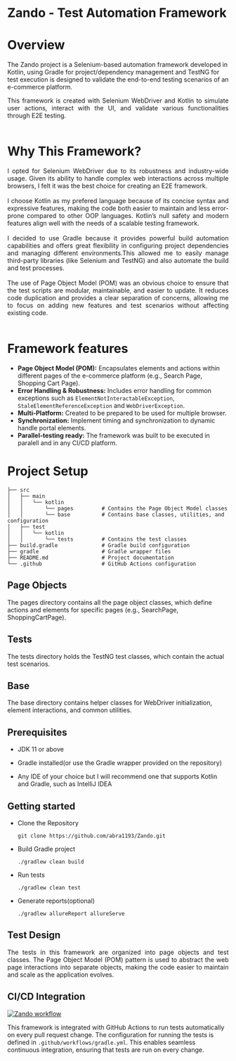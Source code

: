 # Zando - Test Automation Framework 

# Overview

The Zando project is a Selenium-based automation framework developed in Kotlin, using Gradle for project/dependency management and TestNG for test execution is designed to validate the end-to-end testing scenarios of an e-commerce platform.<div style="text-align: justify"> This framework is created with Selenium WebDriver and Kotlin to simulate user actions, interact with the UI, and validate various functionalities through E2E testing.</div>
&nbsp;
# Why This Framework? 
<div style="text-align: justify">
I opted for Selenium WebDriver due to its robustness and industry-wide usage. Given its ability to handle complex web interactions across multiple browsers, I felt it was the best choice for creating an E2E framework.
</div>
&nbsp;
<div style="text-align: justify">
I choose Kotlin as my prefered language because of its concise syntax and expressive features, making the code both easier to maintain and less error-prone compared to other OOP languages. Kotlin’s null safety and modern features align well with the needs of a scalable testing framework.
</div>
&nbsp;
<div style="text-align: justify">
I decided to use Gradle because it provides powerful build automation capabilities and offers great flexibility in configuring project dependencies and managing different environments.This allowed me to easily manage third-party libraries (like Selenium and TestNG) and also automate the build and test processes.
</div>
&nbsp;
<div style="text-align: justify">
The use of Page Object Model (POM) was an obvious choice to ensure that the test scripts are modular, maintainable, and easier to update. It reduces code duplication and provides a clear separation of concerns, allowing me to focus on adding new features and test scenarios without affecting existing code.
</div>
&nbsp;

# Framework features

* **Page Object Model (POM):** Encapsulates elements and actions within different pages of the e-commerce platform (e.g., Search Page, Shopping Cart Page).
* **Error Handling & Robustness:** Includes error handling for common exceptions such as `ElementNotInteractableException`, `StaleElementReferenceException` and `WebDriverException`.
* **Multi-Platform:** Created to be prepared to be used for multiple browser.
* **Synchronization:** Implement timing and synchronization to dynamic handle portal elements.
* **Parallel-testing ready:** The framework was built to be executed in paralell and in any CI/CD platform.

# Project Setup
```
├── src
│   ├── main
│   │   └── kotlin
│   │       └── pages         # Contains the Page Object Model classes
│   │       └── base          # Contains base classes, utilities, and configuration
│   ├── test
│   │   └── kotlin
│   │       └── tests         # Contains the test classes
├── build.gradle              # Gradle build configuration
├── gradle                    # Gradle wrapper files
├── README.md                 # Project documentation
└── .github                   # GitHub Actions configuration
```

## Page Objects
The pages directory contains all the page object classes, which define actions and elements for specific pages (e.g., SearchPage, ShoppingCartPage).

## Tests
The tests directory holds the TestNG test classes, which contain the actual test scenarios.

## Base
The base directory contains helper classes for WebDriver initialization, element interactions, and common utilities.

## Prerequisites

* JDK 11 or above

* Gradle installed(or use the Gradle wrapper provided on the repository)

* Any IDE of your choice but I will recommend one that supports Kotlin and Gradle, such as IntelliJ IDEA

## Getting started

- Clone the Repository 

  `git clone https://github.com/abra1193/Zando.git`

- Build Gradle project

  `./gradlew clean build`
  
- Run tests

   `./gradlew clean test`

- Generate reports(optional)

   `./gradlew allureReport allureServe`
  
## Test Design
<div style="text-align: justify">
The tests in this framework are organized into page objects and test classes. The Page Object Model (POM) pattern is used to abstract the web page interactions into separate objects, making the code easier to maintain and scale as the application evolves.</div>

## CI/CD Integration
[![Zando workflow](https://github.com/abra1193/Zando/actions/workflows/gradle.yml/badge.svg)](https://github.com/abra1193/Zando/actions/workflows/gradle.yml)

This framework is integrated with GitHub Actions to run tests automatically on every pull request change. The configuration for running the tests is defined in `.github/workflows/gradle.yml`. This enables seamless continuous integration, ensuring that tests are run on every change.
  





